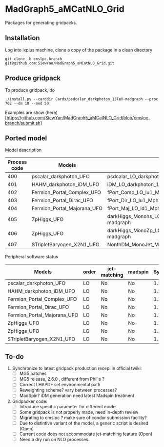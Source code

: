 # MadGraph5_aMCatNLO_Grid

Packages for generating gridpacks.

## Installation

Log into lxplus machine, clone a copy of the package in a clean directory

```
git clone -b cmslpc-branch git@github.com:SiewYan/MadGraph5_aMCatNLO_Grid.git
```

## Produce gridpack

To produce gridpack, do

```
./install.py --carddir Cards/psdcalar_darkphoton_13TeV-madgraph --proc 702 --dm 10 --med 50
```

Examples are show (here)[https://github.com/SiewYan/MadGraph5_aMCatNLO_Grid/blob/cmslpc-branch/submit.sh]

## Ported model

Model description

| Process code| Models | Cards |
| -- | --- | --- |
| 400 | pscalar_darkphoton_UFO | psdcalar_LO_darkphoton_13TeV-madgraph |
| 401 | HAHM_darkphoton_iDM_UFO | iDM_LO_darkphoton_13TeV-madgraph |
| 402 | Fermion_Portal_Complex_UFO | fPort_Comp_LO_lu1_Mphi_Mchi_13TeV-madgraph |
| 403 | Fermion_Portal_Dirac_UFO | fPort_Dir_LO_lu1_Mphi_Mchi_13TeV-madgraph |
| 404 | Fermion_Portal_Majorana_UFO | fPort_Maj_LO_ld1_Mphi_Mchi_13TeV-madgraph |
| 405 | ZpHiggs_UFO | darkHiggs_Monohs_LO_MZprime_Mhs_Mchi_13TeV-madgraph |
| 406 | ZpHiggs_UFO | darkHiggs_MonoZp_LO_MZprime_Mhs_Mchi_13TeV-madgraph |
| 407 | STripletBaryogen_X2N1_UFO | NonthDM_MonoJet_Mx_l1_l2_13TeV-madgraph |

Peripheral software status

| Models | order | jet-matching | madspin | SysCal | Reweighting |
| --- | --- | --- | --- | --- | --- | 
| pscalar_darkphoton_UFO | LO  | No | No | 1.1.0 | No |  
| HAHM_darkphoton_iDM_UFO | LO  | No | No | 1.1.0 | No | 
| Fermion_Portal_Complex_UFO | LO | No | No | 1.1.0 | No |	
| Fermion_Portal_Dirac_UFO | LO | No | No | 1.1.0 | No | 
| Fermion_Portal_Majorana_UFO | LO | No | No | 1.1.0 | No |	
| ZpHiggs_UFO | LO | No | No | 1.1.0 | No |  
| ZpHiggs_UFO | LO | No | No | 1.1.0 | No |  
| STripletBaryogen_X2N1_UFO | LO | No | No | 1.1.0 | No |

## To-do

1. Synchronize to latest gridpack production recepi in official twiki:
   - [ ] MG5 patches
   - [ ] MG5 release, 2.6.0 , different from Phil's ?
   - [ ] Correct LHAPDF set environmental path
   - [ ] Reweighting scheme? vary between processes?
   - [ ] MadSpin? iDM generation need latest Madspin treatment

2. Gridpacker code:
   - [ ] Introduce specific parameter for different model
   - [ ] Some gridpack is not properly made, need in-depth review
   - [ ] Migrating to cmslpc ? make sure of condor submission facility?
   - [ ] Due to distintive variant of the model, a generic script is desired (Open)
   - [ ] Current code does not accommodate jet-matching feature (Open)
   - [ ] Need a dry run on NLO processes.
